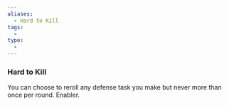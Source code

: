 ```yaml
---
aliases:
  - Hard to Kill
tags:
  - 
type:
  - 
---
```

### Hard to Kill

You can choose to reroll any defense task you make but never more than once per round. Enabler.